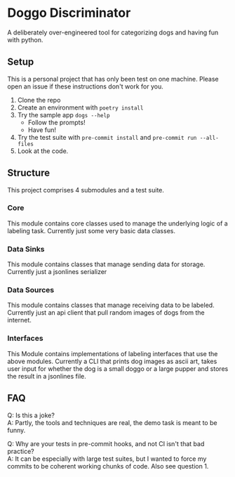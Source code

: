 # Doggo Discriminator
A deliberately over-engineered tool for categorizing dogs and having fun with python.

## Setup
This is a personal project that has only been test on one machine. Please open an issue if these instructions don't work for you.
1. Clone the repo
2. Create an environment with `poetry install`
3. Try the sample app `dogs --help`
    - Follow the prompts!
    - Have fun!
4. Try the test suite with `pre-commit install` and `pre-commit run --all-files`
5. Look at the code.

## Structure
This project comprises 4 submodules and a test suite.

### Core
This module contains core classes used to manage the underlying logic of a labeling task.
Currently just some very basic data classes.

### Data Sinks
This module contains classes that manage sending data for storage.
Currently just a jsonlines serializer

### Data Sources
This module contains classes that manage receiving data to be labeled.
Currently just an api client that pull random images of dogs from the internet.

### Interfaces
This Module contains implementations of labeling interfaces that use the above modules.
Currently a CLI that prints dog images as ascii art, takes user input for whether the dog is a small doggo or a large pupper and stores the result in a jsonlines file.


## FAQ
Q: Is this a joke? <br>
A: Partly, the tools and techniques are real, the demo task is meant to be funny.


Q: Why are your tests in pre-commit hooks, and not CI isn't that bad practice? <br>
A: It can be especially with large test suites, but I wanted to force my commits to be coherent working chunks of code. Also see question 1.
